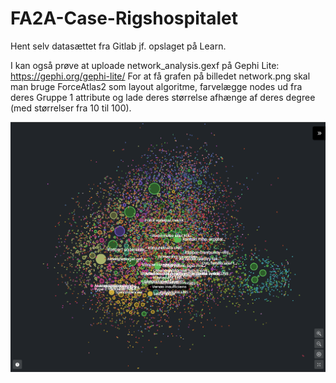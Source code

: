 # FA2A-Case-Rigshospitalet

Hent selv datasættet fra Gitlab jf. opslaget på Learn. 

I kan også prøve at uploade network_analysis.gexf på Gephi Lite: https://gephi.org/gephi-lite/
For at få grafen på billedet network.png skal man bruge ForceAtlas2 som layout algoritme, farvelægge nodes ud fra deres Gruppe 1 attribute og lade deres størrelse afhænge af deres degree (med størrelser fra 10 til 100).

![Local Image](./network.png)

